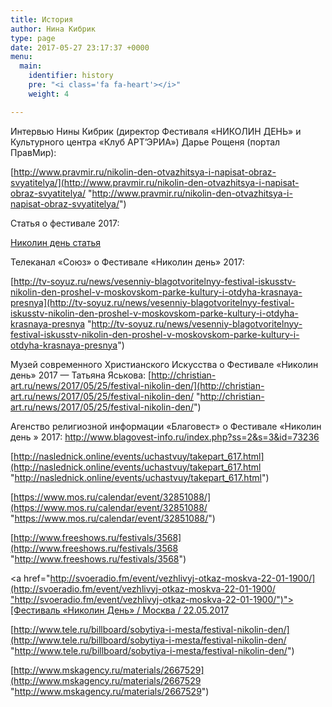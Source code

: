 ```yaml
---
title: История
author: Нина Кибрик
type: page
date: 2017-05-27 23:17:37 +0000
menu:
  main:
    identifier: history
    pre: "<i class='fa fa-heart'></i>"
    weight: 4

---
```

Интервью Нины Кибрик (директор Фестиваля «НИКОЛИН ДЕНЬ» и Культурного центра «Клуб АРТ’ЭРИА») Дарье Рощеня (портал ПравМир):

[http://www.pravmir.ru/nikolin-den-otvazhitsya-i-napisat-obraz-svyatitelya/](http://www.pravmir.ru/nikolin-den-otvazhitsya-i-napisat-obraz-svyatitelya/ "http://www.pravmir.ru/nikolin-den-otvazhitsya-i-napisat-obraz-svyatitelya/")

Статья о фестивале 2017:

[Николин день статья](Nikolin-den-statja.pdf "Николин день статья")

Телеканал «Союз» о Фестивале «Николин день» 2017:

[http://tv-soyuz.ru/news/vesenniy-blagotvoritelnyy-festival-iskusstv-nikolin-den-proshel-v-moskovskom-parke-kultury-i-otdyha-krasnaya-presnya](http://tv-soyuz.ru/news/vesenniy-blagotvoritelnyy-festival-iskusstv-nikolin-den-proshel-v-moskovskom-parke-kultury-i-otdyha-krasnaya-presnya "http://tv-soyuz.ru/news/vesenniy-blagotvoritelnyy-festival-iskusstv-nikolin-den-proshel-v-moskovskom-parke-kultury-i-otdyha-krasnaya-presnya")

Музей современного Христианского Искусства о Фестивале «Николин день» 2017 — Татьяна Яськова: [http://christian-art.ru/news/2017/05/25/festival-nikolin-den/](http://christian-art.ru/news/2017/05/25/festival-nikolin-den/ "http://christian-art.ru/news/2017/05/25/festival-nikolin-den/")

Агенство религиозной информации «Благовест» о Фестивале «Николин день » 2017: http://www.blagovest-info.ru/index.php?ss=2&s=3&id=73236

[http://naslednick.online/events/uchastvuy/takepart_617.html](http://naslednick.online/events/uchastvuy/takepart_617.html "http://naslednick.online/events/uchastvuy/takepart_617.html")

[https://www.mos.ru/calendar/event/32851088/](https://www.mos.ru/calendar/event/32851088/ "https://www.mos.ru/calendar/event/32851088/")

[http://www.freeshows.ru/festivals/3568](http://www.freeshows.ru/festivals/3568 "http://www.freeshows.ru/festivals/3568")

<a href="[http://svoeradio.fm/event/vezhlivyj-otkaz-moskva-22-01-1900/](http://svoeradio.fm/event/vezhlivyj-otkaz-moskva-22-01-1900/ "http://svoeradio.fm/event/vezhlivyj-otkaz-moskva-22-01-1900/")">[Фестиваль «Николин День» / Москва / 22.05.2017]()</a>

[http://www.tele.ru/billboard/sobytiya-i-mesta/festival-nikolin-den/](http://www.tele.ru/billboard/sobytiya-i-mesta/festival-nikolin-den/ "http://www.tele.ru/billboard/sobytiya-i-mesta/festival-nikolin-den/")

[http://www.mskagency.ru/materials/2667529](http://www.mskagency.ru/materials/2667529 "http://www.mskagency.ru/materials/2667529")